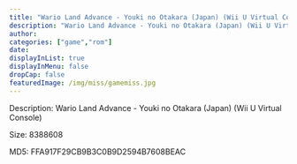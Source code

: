 ```yaml
---
title: "Wario Land Advance - Youki no Otakara (Japan) (Wii U Virtual Console)"
description: "Wario Land Advance - Youki no Otakara (Japan) (Wii U Virtual Console)"
author: 
categories: ["game","rom"]
date: 
displayInList: true
displayInMenu: false
dropCap: false
featuredImage: /img/miss/gamemiss.jpg
---
```


Description: Wario Land Advance - Youki no Otakara (Japan) (Wii U Virtual Console)

Size: 8388608

MD5: FFA917F29CB9B3C0B9D2594B7608BEAC

